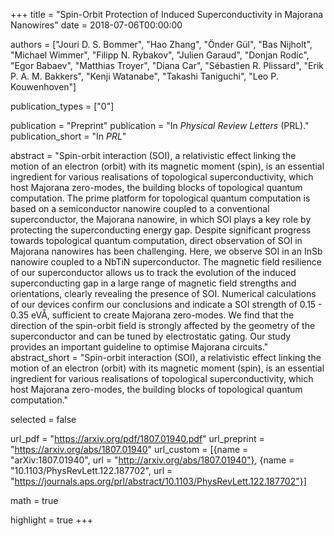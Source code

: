 +++
title = "Spin-Orbit Protection of Induced Superconductivity in Majorana Nanowires"
date = 2018-07-06T00:00:00

authors = ["Jouri D. S. Bommer", "Hao Zhang", "Önder Gül", "Bas Nijholt", "Michael Wimmer", "Filipp N. Rybakov", "Julien Garaud", "Donjan Rodic", "Egor Babaev", "Matthias Troyer", "Diana Car", "Sébastien R. Plissard", "Erik P. A. M. Bakkers", "Kenji Watanabe", "Takashi Taniguchi", "Leo P. Kouwenhoven"]

publication_types = ["0"]

publication = "Preprint"
publication = "In *Physical Review Letters* (PRL)."
publication_short = "In *PRL*"

abstract = "Spin-orbit interaction (SOI), a relativistic effect linking the motion of an electron (orbit) with its magnetic moment (spin), is an essential ingredient for various realisations of topological superconductivity, which host Majorana zero-modes, the building blocks of topological quantum computation. The prime platform for topological quantum computation is based on a semiconductor nanowire coupled to a conventional superconductor, the Majorana nanowire, in which SOI plays a key role by protecting the superconducting energy gap. Despite significant progress towards topological quantum computation, direct observation of SOI in Majorana nanowires has been challenging. Here, we observe SOI in an InSb nanowire coupled to a NbTiN superconductor. The magnetic field resilience of our superconductor allows us to track the evolution of the induced superconducting gap in a large range of magnetic field strengths and orientations, clearly revealing the presence of SOI. Numerical calculations of our devices confirm our conclusions and indicate a SOI strength of 0.15 - 0.35 eVÅ, sufficient to create Majorana zero-modes. We find that the direction of the spin-orbit field is strongly affected by the geometry of the superconductor and can be tuned by electrostatic gating. Our study provides an important guideline to optimise Majorana circuits."
abstract_short = "Spin-orbit interaction (SOI), a relativistic effect linking the motion of an electron (orbit) with its magnetic moment (spin), is an essential ingredient for various realisations of topological superconductivity, which host Majorana zero-modes, the building blocks of topological quantum computation."

selected = false

url_pdf = "https://arxiv.org/pdf/1807.01940.pdf"
url_preprint = "https://arxiv.org/abs/1807.01940"
url_custom = [{name = "arXiv:1807.01940", url = "http://arxiv.org/abs/1807.01940"}, {name = "10.1103/PhysRevLett.122.187702", url = "https://journals.aps.org/prl/abstract/10.1103/PhysRevLett.122.187702"}]

math = true

highlight = true
+++
